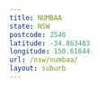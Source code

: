 ```yaml
---
title: NUMBAA
state: NSW
postcode: 2540
latitude: -34.863483
longitude: 150.61644
url: /nsw/numbaa/
layout: suburb
---
```

